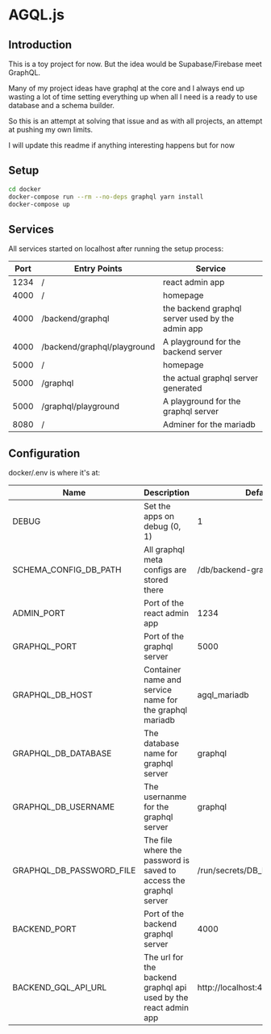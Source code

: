 # AGQL.js

## Introduction

This is a toy project for now. But the idea would be Supabase/Firebase meet GraphQL.

Many of my project ideas have graphql at the core and I always end up wasting a lot of time setting everything up when all I need is a ready to use database and a schema builder.

So this is an attempt at solving that issue and as with all projects, an attempt at pushing my own limits.

I will update this readme if anything interesting happens but for now

## Setup

```sh
cd docker
docker-compose run --rm --no-deps graphql yarn install
docker-compose up
```

## Services

All services started on localhost after running the setup process:

| Port | Entry Points                | Service                                          |
| ---- | --------------------------- | ------------------------------------------------ |
| 1234 | /                           | react admin app                                  |
| 4000 | /                           | homepage                                         |
| 4000 | /backend/graphql            | the backend graphql server used by the admin app |
| 4000 | /backend/graphql/playground | A playground for the backend server              |
| 5000 | /                           | homepage                                         |
| 5000 | /graphql                    | the actual graphql server generated              |
| 5000 | /graphql/playground         | A playground for the graphql server              |
| 8080 | /                           | Adminer for the mariadb                          |

## Configuration

docker/.env is where it's at:

| Name                     | Description                                                       | Default value                         |
| ------------------------ | ----------------------------------------------------------------- | ------------------------------------- |
| DEBUG                    | Set the apps on debug (0, 1)                                      | 1                                     |
| SCHEMA_CONFIG_DB_PATH    | All graphql meta configs are stored there                         | /db/backend-graphql.sqlite3           |
| ADMIN_PORT               | Port of the react admin app                                       | 1234                                  |
| GRAPHQL_PORT             | Port of the graphql server                                        | 5000                                  |
| GRAPHQL_DB_HOST          | Container name and service name for the graphql mariadb           | agql_mariadb                          |
| GRAPHQL_DB_DATABASE      | The database name for graphql server                              | graphql                               |
| GRAPHQL_DB_USERNAME      | The usernanme for the graphql server                              | graphql                               |
| GRAPHQL_DB_PASSWORD_FILE | The file where the password is saved to access the graphql server | /run/secrets/DB_ROOT_PASSWORD         |
| BACKEND_PORT             | Port of the backend graphql server                                | 4000                                  |
| BACKEND_GQL_API_URL      | The url for the backend graphql api used by the react admin app   | http://localhost:4000/backend/graphql |
